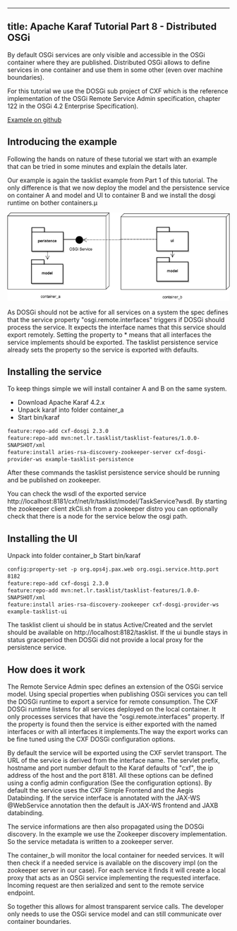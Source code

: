 
---
title: Apache Karaf Tutorial Part 8 - Distributed OSGi
---

By default OSGi services are only visible and accessible in the OSGi container where they are published. Distributed OSGi allows to define services in one container and use them in some other (even over machine boundaries).

For this tutorial we use the DOSGi sub project of CXF which is the reference implementation of the OSGi Remote Service Admin specification, chapter 122 in the OSGi 4.2 Enterprise Specification).

[Example on github](https://github.com/cschneider/Karaf-Tutorial/tree/master/dosgi)

## Introducing the example

Following the hands on nature of these tutorial we start with an example that can be tried in some minutes and explain the details later.

Our example is again the tasklist example from Part 1 of this tutorial. The only difference is that we now deploy the model and the persistence service on container A and model and UI to container B and we install the dosgi runtime on bother containers.µ

![Image](deployment.png)

As DOSGi should not be active for all services on a system the spec defines that the service property "osgi.remote.interfaces" triggers if DOSGi should process the service. It expects the interface names that this service should export remotely. Setting the property to * means that all interfaces the service implements should be exported. The tasklist persistence service already sets the property so the service is exported with defaults.

## Installing the service

To keep things simple we will install container A and B on the same system.

* Download Apache Karaf 4.2.x
* Unpack karaf into folder container_a
* Start bin/karaf

```
feature:repo-add cxf-dosgi 2.3.0
feature:repo-add mvn:net.lr.tasklist/tasklist-features/1.0.0-SNAPSHOT/xml
feature:install aries-rsa-discovery-zookeeper-server cxf-dosgi-provider-ws example-tasklist-persistence
```

After these commands the tasklist persistence service should be running and be published on zookeeper.

You can check the wsdl of the exported service http://localhost:8181/cxf/net/lr/tasklist/model/TaskService?wsdl. By starting the zookeeper client zkCli.sh from a zookeeper distro you can optionally check that there is a node for the service below the osgi path.

## Installing the UI

Unpack into folder container_b
Start bin/karaf

```
config:property-set -p org.ops4j.pax.web org.osgi.service.http.port 8182
feature:repo-add cxf-dosgi 2.3.0
feature:repo-add mvn:net.lr.tasklist/tasklist-features/1.0.0-SNAPSHOT/xml
feature:install aries-rsa-discovery-zookeeper cxf-dosgi-provider-ws example-tasklist-ui
```

The tasklist client ui should be in status Active/Created and the servlet should be available on http://localhost:8182/tasklist. If the ui bundle stays in status graceperiod then DOSGi did not provide a local proxy for the persistence service.

## How does it work

The Remote Service Admin spec defines an extension of the OSGi service model. Using special properties when publishing OSGi services you can tell the DOSGi runtime to export a service for remote consumption. The CXF DOSGi runtime listens for all services deployed on the local container. It only processes services that have the "osgi.remote.interfaces" property. If the property is found then the service is either exported with the named interfaces or with all interfaces it implements.The way the export works can be fine tuned using the CXF DOSGi configuration options.

By default the service will be exported using the CXF servlet transport. The URL of the service is derived from the interface name. The servlet prefix, hostname and port number default to the Karaf defaults of "cxf", the ip address of the host and the port 8181. All these options can be defined using a config admin configuration (See the configuration options). By default the service uses the CXF Simple Frontend and the Aegis Databinding. If the service interface is annotated with the JAX-WS @WebService annotation then the default is JAX-WS frontend and JAXB databinding.

The service informations are then also propagated using the DOSGi discovery. In the example we use the Zookeeper discovery implementation. So the service metadata is written to a zookeeper server.

The container_b will monitor the local container for needed services. It will then check if a needed service is available on the discovery impl (on the zookeeper server in our case). For each service it finds it will create a local proxy that acts as an OSGi service implementing the requested interface. Incoming request are then serialized and sent to the remote service endpoint.

So together this allows for almost transparent service calls. The developer only needs to use the OSGi service model and can still communicate over container boundaries.
